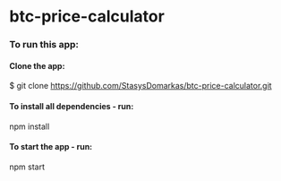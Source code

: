# btc-price-calculator
### To run this app:
#### Clone the app:
$ git clone https://github.com/StasysDomarkas/btc-price-calculator.git
#### To install all dependencies - run:
npm install
#### To start the app - run:
npm start
 
